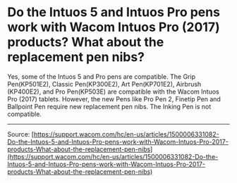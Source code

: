 # Do the Intuos 5 and Intuos Pro pens work with Wacom Intuos Pro (2017) products? What about the replacement pen nibs?

Yes, some of the Intuos 5 and Pro pens are compatible. The Grip Pen(KP501E2), Classic Pen(KP300E2), Art Pen(KP701E2), Airbrush (KP400E2), and Pro Pen(KP503E) are compatible with the Wacom Intuos Pro (2017) tablets. However, the new Pens like Pro Pen 2, Finetip Pen and Ballpoint Pen require new replacement pen nibs. The Inking Pen is not compatible.

---
Source: [https://support.wacom.com/hc/en-us/articles/1500006331082-Do-the-Intuos-5-and-Intuos-Pro-pens-work-with-Wacom-Intuos-Pro-2017-products-What-about-the-replacement-pen-nibs](https://support.wacom.com/hc/en-us/articles/1500006331082-Do-the-Intuos-5-and-Intuos-Pro-pens-work-with-Wacom-Intuos-Pro-2017-products-What-about-the-replacement-pen-nibs)
